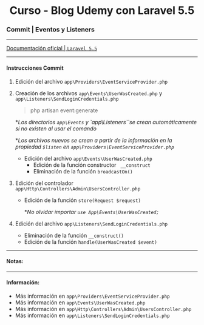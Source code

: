
<!-- title -->
<h1 align="center">Curso - Blog Udemy con Laravel 5.5</h1>
<!-- end title -->

<!-- commit name -->
### Commit | __Eventos y Listeners__
<!-- end commit name -->

- - - - - - - - - - - - - - - - - - - - - - - - - - - - - -

<!-- official documentation -->
[Documentación oficial | `Laravel 5.5` ](https://laravel.com/docs/5.5/)
<!-- end official documentation -->

- - - - - - - - - - - - - - - - - - - - - - - - - - - - - -

<!-- commit instructions -->
#### Instrucciones Commit
1. Edición del archivo `app\Providers\EventServiceProvider.php`
2. Creación de los archivos `app\Events\UserWasCreated.php` y `app\Listeners\SendLoginCredentials.php`
   > php artisan event:generate
     
     **Los directorios `app\Events` y `app\Listeners``se crean automáticamente si no existen al usar el comando*

     **Los archivos nuevos se crean a partir de la información en la propiedad `$listen` en `app\Providers\EventServiceProvider.php`*
   - Edición del archivo `app\Events\UserWasCreated.php`
     - Edición de la función constructor ` __construct`
     - Eliminación de la función `broadcastOn()`
3. Edición del controlador `app\Http\Controllers\Admin\UsersController.php`
   - Edición de la función `store(Request $request)`
     
     **No olvidar importar `use App\Events\UserWasCreated;`*
4. Edición del archivo `app\Listeners\SendLoginCredentials.php`
   - Eliminación de la función `__construct()`
   - Edición de la función `handle(UserWasCreated $event)`
<!-- end commit instructions -->

- - - - - - - - - - - - - - - - - - - - - - - - - - - - - -

<!-- notes -->
#### Notas:
<!-- end notes -->

- - - - - - - - - - - - - - - - - - - - - - - - - - - - - -

<!-- information -->
#### Información:
- Más información en `app\Providers\EventServiceProvider.php`
- Más información en `app\Events\UserWasCreated.php`
- Más información en `app\Http\Controllers\Admin\UsersController.php`
- Más información en `app\Listeners\SendLoginCredentials.php`
<!-- end information -->